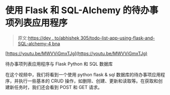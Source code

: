 # 使用 Flask 和 SQL-Alchemy 的待办事项列表应用程序

> 原文:[https://dev . to/abhishek 305/todo-list-app-using-flask-and-SQL-alchemy-4 bna](https://dev.to/abhishek305/todo-list-app-using-flask-and-sql-alchemy-4bna)

[https://youtu.be/MWVViGmxTJg](https://youtu.be/MWVViGmxTJg)

待办事项列表应用程序与 Flask Python 和 SQL 数据库

在这个视频中，我们将看到一个使用 python flask & sql 数据库的待办事项应用程序，并执行一些基本的 CRUD 操作，如删除、创建、更新和读取等。在获取和创建新任务时，我们还会看到 POST 和 GET 请求。